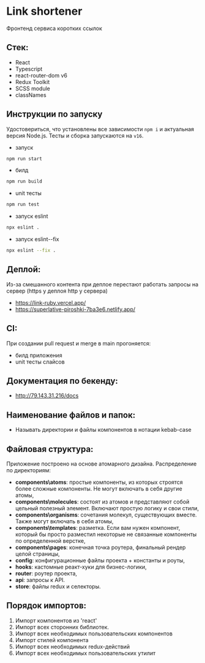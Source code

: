 # Link shortener

Фронтенд сервиса коротких ссылок

## Стек:

- React
- Typescript
- react-router-dom v6
- Redux Toolkit
- SCSS module
- classNames

## Инструкции по запуску

Удостовериться, что установлены все зависимости `npm i` и актуальная версия
Node.js. Тесты и сборка запускаются на `v16`.

- запуск 

```bash
npm run start
```

- билд

```bash
npm run build
```

- unit тесты

```bash
npm run test
```

- запуск eslint

```bash
npx eslint .
```

- запуск eslint--fix

```bash
npx eslint --fix .
```


## Деплой:
Из-за смешанного контента при деплое перестают работать запросы на сервер (https у деплоя http у сервера)
- https://link-ruby.vercel.app/
- https://superlative-piroshki-7ba3e6.netlify.app/

## CI:
При создании pull request и merge в main прогоняется:
- билд приложения
- unit тесты слайсов

## Документация по бекенду:
- http://79.143.31.216/docs

## Наименование файлов и папок:

- Называть директории и файлы компонентов в нотации kebab-case

## Файловая структура:

Приложение построено на основе атомарного дизайна.
Распределение по директориям:

- **components\atoms**: простые компоненты, из которых строятся более сложные
  компоненты. Не могут включать в себя другие атомы,
- **components\molecules**: состоят из атомов и представляют собой цельный
  полезный
  элемент. Включают простую логику и свои стили,
- **components\organisms**: сочетания молекул, существующих вместе. Также могут
  включать в себя атомы,
- **components\templates**: разметка. Если вам нужен компонент, который бы
  просто
  разместил некоторые не связанные компоненты по определенной верстке,
- **components\pages**: конечная точка роутера, финальный рендер целой страницы,
- **config**: конфигурационные файлы проекта + константы и роуты,
- **hooks**: кастомные реакт-хуки для бизнес-логики,
- **router**: роутер проекта,
- **api**: запросы к API.
- **store**: файлы redux и селекторы.

## Порядок импортов:

1. Импорт компонентов из 'react'
2. Импорт всех сторонних библиотек.
3. Импорт всех необходимых пользовательских компонентов
4. Импорт стилей компонента
5. Импорт всех необходимых redux-действий
6. Импорт всех необходимых пользовательских утилит




